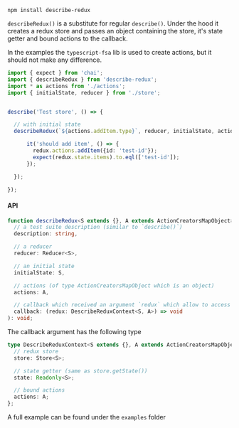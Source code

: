 `npm install describe-redux`

`describeRedux()` is a substitute for regular `describe()`.
Under the hood it creates a redux store and passes an object containing the store, it's state getter
and bound actions to the callback.

In the examples the `typescript-fsa` lib is used to create actions, but it should not make any difference.

```typescript
import { expect } from 'chai';
import { describeRedux } from 'describe-redux';
import * as actions from './actions';
import { initialState, reducer } from './store';


describe('Test store', () => {

  // with initial state
  describeRedux(`${actions.addItem.type}`, reducer, initialState, actions, redux => {

      it('should add item', () => {
        redux.actions.addItem({id: 'test-id'});
        expect(redux.state.items).to.eql(['test-id']);
      });

  });

});
```

#### API ####

```typescript
function describeRedux<S extends {}, A extends ActionCreatorsMapObject>(
  // a test suite description (similar to `describe()`)
  description: string,

  // a reducer
  reducer: Reducer<S>,

  // an initial state
  initialState: S,

  // actions (of type ActionCreatorsMapObject which is an object)
  actions: A,

  // callback which received an argument `redux` which allow to access the store
  callback: (redux: DescribeReduxContext<S, A>) => void
): void;

```

The callback argument  has the following type

```typescript
type DescribeReduxContext<S extends {}, A extends ActionCreatorsMapObject> = {
  // redux store
  store: Store<S>;

  // state getter (same as store.getState())
  state: Readonly<S>;

  // bound actions
  actions: A;
};

```

A full example can be found under the `examples` folder




